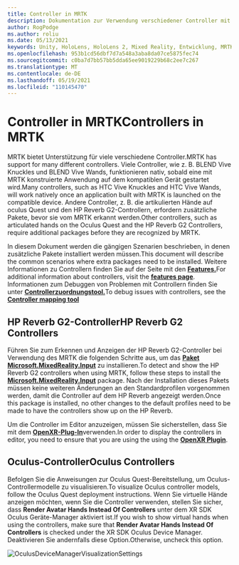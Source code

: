 ```yaml
---
title: Controller in MRTK
description: Dokumentation zur Verwendung verschiedener Controller mit MRTK
author: RogPodge
ms.author: roliu
ms.date: 05/13/2021
keywords: Unity, HoloLens, HoloLens 2, Mixed Reality, Entwicklung, MRTK, Controller, HP Reverb, Oculus, UNITY Vive, Hands
ms.openlocfilehash: 953b1cd56dbf7d7a548a3aba8da07ce5875fec74
ms.sourcegitcommit: c0ba7d7bb57bb5dda65ee9019229b68c2ee7c267
ms.translationtype: MT
ms.contentlocale: de-DE
ms.lasthandoff: 05/19/2021
ms.locfileid: "110145470"
---
```

# <a name="controllers-in-mrtk"></a><span data-ttu-id="33393-104">Controller in MRTK</span><span class="sxs-lookup"><span data-stu-id="33393-104">Controllers in MRTK</span></span>

<span data-ttu-id="33393-105">MRTK bietet Unterstützung für viele verschiedene Controller.</span><span class="sxs-lookup"><span data-stu-id="33393-105">MRTK has support for many different controllers.</span></span> <span data-ttu-id="33393-106">Viele Controller, wie z. B. BLEND Vive Knuckles und BLEND Vive Wands, funktionieren nativ, sobald eine mit MRTK konstruierte Anwendung auf dem kompatiblen Gerät gestartet wird.</span><span class="sxs-lookup"><span data-stu-id="33393-106">Many controllers, such as HTC Vive Knuckles and HTC Vive Wands, will work natively once an application built with MRTK is launched on the compatible device.</span></span> <span data-ttu-id="33393-107">Andere Controller, z. B. die artikulierten Hände auf oculus Quest und den HP Reverb G2-Controllern, erfordern zusätzliche Pakete, bevor sie vom MRTK erkannt werden.</span><span class="sxs-lookup"><span data-stu-id="33393-107">Other controllers, such as articulated hands on the Oculus Quest and the HP Reverb G2 Controllers, require additional packages before they are recognized by MRTK.</span></span>

<span data-ttu-id="33393-108">In diesem Dokument werden die gängigen Szenarien beschrieben, in denen zusätzliche Pakete installiert werden müssen.</span><span class="sxs-lookup"><span data-stu-id="33393-108">This document will describe the common scenarios where extra packages need to be installed.</span></span> <span data-ttu-id="33393-109">Weitere Informationen zu Controllern finden Sie auf der Seite mit den [**Features.**](../features/input/controllers.md)</span><span class="sxs-lookup"><span data-stu-id="33393-109">For additional information about controllers, visit the [**features page**](../features/input/controllers.md).</span></span> <span data-ttu-id="33393-110">Informationen zum Debuggen von Problemen mit Controllern finden Sie unter [ **Controllerzuordnungstool.**](../features/tools/controller-mapping-tool.md)</span><span class="sxs-lookup"><span data-stu-id="33393-110">To debug issues with controllers, see the [**Controller mapping tool**](../features/tools/controller-mapping-tool.md)</span></span>

## <a name="hp-reverb-g2-controllers"></a><span data-ttu-id="33393-111">HP Reverb G2-Controller</span><span class="sxs-lookup"><span data-stu-id="33393-111">HP Reverb G2 Controllers</span></span>

<span data-ttu-id="33393-112">Führen Sie zum Erkennen und Anzeigen der HP Reverb G2-Controller bei Verwendung des MRTK die folgenden Schritte aus, um das [**Paket Microsoft.MixedReality.Input**](/windows/mixed-reality/develop/unity/unity-reverb-g2-controllers#installing-microsoftmixedrealityinput-with-the-mixed-reality-feature-tool) zu installieren.</span><span class="sxs-lookup"><span data-stu-id="33393-112">To detect and show the HP Reverb G2 controllers when using MRTK, follow these steps to install the [**Microsoft.MixedReality.Input**](/windows/mixed-reality/develop/unity/unity-reverb-g2-controllers#installing-microsoftmixedrealityinput-with-the-mixed-reality-feature-tool) package.</span></span> <span data-ttu-id="33393-113">Nach der Installation dieses Pakets müssen keine weiteren Änderungen an den Standardprofilen vorgenommen werden, damit die Controller auf dem HP Reverb angezeigt werden.</span><span class="sxs-lookup"><span data-stu-id="33393-113">Once this package is installed, no other changes to the default profiles need to be made to have the controllers show up on the HP Reverb.</span></span> 

<span data-ttu-id="33393-114">Um die Controller im Editor anzuzeigen, müssen Sie sicherstellen, dass Sie mit dem [**OpenXR-Plug-In**](/windows/mixed-reality/develop/unity/openxr-getting-started)verwenden.</span><span class="sxs-lookup"><span data-stu-id="33393-114">In order to display the controllers in editor, you need to ensure that you are using the using the [**OpenXR Plugin**](/windows/mixed-reality/develop/unity/openxr-getting-started).</span></span>

## <a name="oculus-controllers"></a><span data-ttu-id="33393-115">Oculus-Controller</span><span class="sxs-lookup"><span data-stu-id="33393-115">Oculus Controllers</span></span> 

<span data-ttu-id="33393-116">Befolgen Sie die Anweisungen zur Oculus Quest-Bereitstellung, um Oculus-Controllermodelle zu visualisieren.</span><span class="sxs-lookup"><span data-stu-id="33393-116">To visualize Oculus controller models, follow the Oculus Quest deployment instructions.</span></span> <span data-ttu-id="33393-117">Wenn Sie virtuelle Hände anzeigen möchten, wenn Sie die Controller verwenden, stellen Sie sicher, dass **Render Avatar Hands Instead Of Controllers** unter dem XR SDK Oculus Geräte-Manager aktiviert ist.</span><span class="sxs-lookup"><span data-stu-id="33393-117">If you wish to show virtual hands when using the controllers, make sure that **Render Avatar Hands Instead Of Controllers** is checked under the XR SDK Oculus Device Manager.</span></span> <span data-ttu-id="33393-118">Deaktivieren Sie andernfalls diese Option.</span><span class="sxs-lookup"><span data-stu-id="33393-118">Otherwise, uncheck this option.</span></span>

![OculusDeviceManagerVisualizationSettings](../images/cross-platform/oculus-quest/OculusDeviceManager.png)
